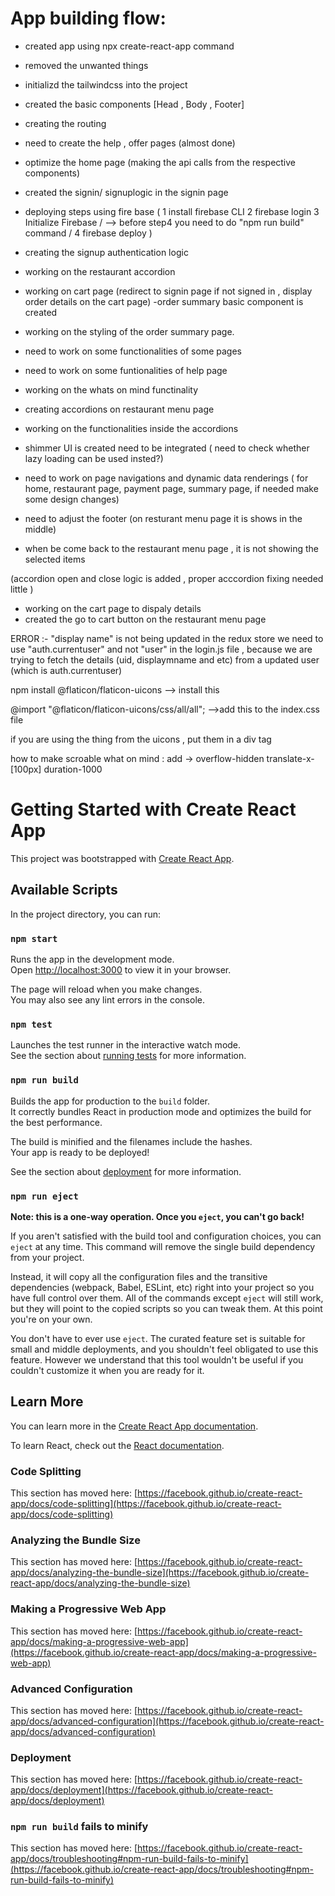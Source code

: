 
# App building flow:
- created app using npx create-react-app command
- removed the unwanted things
- initializd the tailwindcss into the project
- created the basic components [Head , Body , Footer]
- creating the routing 
- need to create the help , offer pages (almost done)
- optimize the home page (making the api calls from the respective components)
- created the signin/ signuplogic in the signin page
- deploying steps using fire base ( 1 install firebase CLI  2 firebase login 3 Initialize Firebase  / --> before step4 you need to do "npm run build" command /  4 firebase deploy )
- creating the signup authentication logic
- working on the restaurant accordion
- working on cart page (redirect to signin page if not signed in , display order details on the cart page)
-order summary basic component is created 
- working on the styling of the order summary page.
- need to work on some functionalities of some pages
- need to work on some funtionalities of help page
- working on the whats on mind functinality 
- creating accordions on restaurant menu page 
- working on the functionalities inside the accordions
- shimmer UI is created need to be integrated ( need to check whether lazy loading can be used insted?)
- need to work on page navigations and dynamic data renderings ( for home, restaurant page, payment page, summary page, if needed make some design changes)
- need to adjust the footer (on resturant menu page it is shows in the middle)

- when be come back to the restaurant menu page , it is not showing the selected items

(accordion open and close logic is added , proper acccordion fixing needed little )

- working on the cart page to dispaly details 
- created the go to cart button on the restaurant menu page


ERROR :- "display name" is not being updated in the redux store
we need to use "auth.currentuser" and not "user" in the login.js file , because we are trying to fetch the details (uid, displaymname and etc) from a updated user (which is auth.currentuser)




npm install @flaticon/flaticon-uicons --> install this

@import "@flaticon/flaticon-uicons/css/all/all";  -->add this to the index.css file

if you are using the thing from the uicons , put them in a div tag



how to make scroable what on mind :
add -> overflow-hidden
translate-x-[100px] duration-1000


# Getting Started with Create React App

This project was bootstrapped with [Create React App](https://github.com/facebook/create-react-app).


## Available Scripts

In the project directory, you can run:

### `npm start`

Runs the app in the development mode.\
Open [http://localhost:3000](http://localhost:3000) to view it in your browser.

The page will reload when you make changes.\
You may also see any lint errors in the console.

### `npm test`

Launches the test runner in the interactive watch mode.\
See the section about [running tests](https://facebook.github.io/create-react-app/docs/running-tests) for more information.

### `npm run build`

Builds the app for production to the `build` folder.\
It correctly bundles React in production mode and optimizes the build for the best performance.

The build is minified and the filenames include the hashes.\
Your app is ready to be deployed!

See the section about [deployment](https://facebook.github.io/create-react-app/docs/deployment) for more information.

### `npm run eject`

**Note: this is a one-way operation. Once you `eject`, you can't go back!**

If you aren't satisfied with the build tool and configuration choices, you can `eject` at any time. This command will remove the single build dependency from your project.

Instead, it will copy all the configuration files and the transitive dependencies (webpack, Babel, ESLint, etc) right into your project so you have full control over them. All of the commands except `eject` will still work, but they will point to the copied scripts so you can tweak them. At this point you're on your own.

You don't have to ever use `eject`. The curated feature set is suitable for small and middle deployments, and you shouldn't feel obligated to use this feature. However we understand that this tool wouldn't be useful if you couldn't customize it when you are ready for it.

## Learn More

You can learn more in the [Create React App documentation](https://facebook.github.io/create-react-app/docs/getting-started).

To learn React, check out the [React documentation](https://reactjs.org/).

### Code Splitting

This section has moved here: [https://facebook.github.io/create-react-app/docs/code-splitting](https://facebook.github.io/create-react-app/docs/code-splitting)

### Analyzing the Bundle Size

This section has moved here: [https://facebook.github.io/create-react-app/docs/analyzing-the-bundle-size](https://facebook.github.io/create-react-app/docs/analyzing-the-bundle-size)

### Making a Progressive Web App

This section has moved here: [https://facebook.github.io/create-react-app/docs/making-a-progressive-web-app](https://facebook.github.io/create-react-app/docs/making-a-progressive-web-app)

### Advanced Configuration

This section has moved here: [https://facebook.github.io/create-react-app/docs/advanced-configuration](https://facebook.github.io/create-react-app/docs/advanced-configuration)

### Deployment

This section has moved here: [https://facebook.github.io/create-react-app/docs/deployment](https://facebook.github.io/create-react-app/docs/deployment)

### `npm run build` fails to minify

This section has moved here: [https://facebook.github.io/create-react-app/docs/troubleshooting#npm-run-build-fails-to-minify](https://facebook.github.io/create-react-app/docs/troubleshooting#npm-run-build-fails-to-minify)
